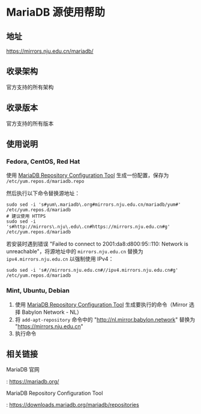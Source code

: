 # MariaDB 源使用帮助

## 地址

<https://mirrors.nju.edu.cn/mariadb/>

## 收录架构

官方支持的所有架构

## 收录版本

官方支持的所有版本

## 使用说明

### Fedora, CentOS, Red Hat

使用 [MariaDB Repository Configuration
Tool](https://downloads.mariadb.org/mariadb/repositories)
生成一份配置，保存为 `/etc/yum.repos.d/mariadb.repo`

然后执行以下命令替换源地址：

    sudo sed -i 's#yum\.mariadb\.org#mirrors.nju.edu.cn/mariadb/yum#' /etc/yum.repos.d/mariadb
    # 建议使用 HTTPS
    sudo sed -i 's#http://mirrors\.nju\.edu\.cn#https://mirrors.nju.edu.cn#g' /etc/yum.repos.d/mariadb

若安装时遇到错误 "Failed to connect to 2001:da8:d800:95::110: Network is
unreachable"，将源地址中的 `mirrors.nju.edu.cn` 替换为
`ipv4.mirrors.nju.edu.cn` 以强制使用 IPv4：

    sudo sed -i 's#//mirrors.nju.edu.cn#//ipv4.mirrors.nju.edu.cn#g' /etc/yum.repos.d/mariadb

### Mint, Ubuntu, Debian

1.  使用 [MariaDB Repository Configuration
    Tool](https://downloads.mariadb.org/mariadb/repositories)
    生成要执行的命令（Mirror 选择 Babylon Network - NL）
2.  将 `add-apt-repository` 命令中的
    \"<http://nl.mirror.babylon.network>\" 替换为
    \"<https://mirrors.nju.edu.cn>\"
3.  执行命令

## 相关链接

MariaDB 官网

:   <https://mariadb.org/>

MariaDB Repository Configuration Tool

:   <https://downloads.mariadb.org/mariadb/repositories>
